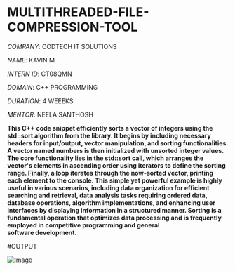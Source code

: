 # MULTITHREADED-FILE-COMPRESSION-TOOL

*COMPANY*: CODTECH IT SOLUTIONS

*NAME*: KAVIN M

*INTERN ID*: CT08QMN

*DOMAIN*: C++ PROGRAMMING

*DURATION*: 4 WEEEKS

*MENTOR*: NEELA SANTHOSH

**This C++ code snippet efficiently sorts a vector of integers using the std::sort algorithm from the <algorithm> library. It begins by including necessary headers for input/output, vector manipulation, and sorting functionalities. A vector named numbers is then initialized with unsorted integer values. The core functionality lies in the std::sort call, which arranges the vector's elements in ascending order using iterators to define the sorting range. Finally, a loop iterates through the now-sorted vector, printing each element to the console. This simple yet powerful example is highly useful in various scenarios, including data organization for efficient searching and retrieval, data analysis tasks requiring ordered data, database operations, algorithm implementations, and enhancing user interfaces by displaying information in a structured manner. Sorting is a fundamental operation that optimizes data processing and is frequently employed in competitive programming and general software development.**

#OUTPUT

![Image](https://github.com/user-attachments/assets/e127d5f0-e208-4ef0-8d5a-f37575732ba8)

